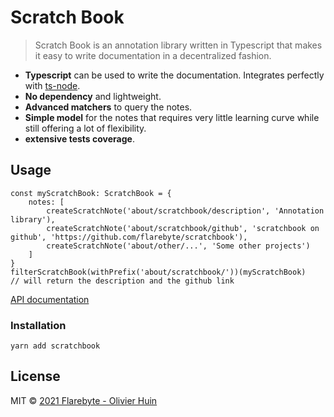 # Scratch Book

> Scratch Book is an annotation library written in Typescript that makes it easy to write documentation in a decentralized fashion.

* __Typescript__ can be used to write the documentation. Integrates perfectly with [ts-node](https://typestrong.org/ts-node/).
* __No dependency__ and lightweight.
* __Advanced matchers__ to query the notes.
* __Simple model__ for the notes that requires very little learning curve while still offering a lot of flexibility.
* __extensive tests coverage__.

## Usage

```
const myScratchBook: ScratchBook = {
    notes: [
        createScratchNote('about/scratchbook/description', 'Annotation library'),
        createScratchNote('about/scratchbook/github', 'scratchbook on github', 'https://github.com/flarebyte/scratchbook'),
        createScratchNote('about/other/...', 'Some other projects')
    ]
}
filterScratchBook(withPrefix('about/scratchbook/'))(myScratchBook)
// will return the description and the github link

```

[API documentation](/docs)


### Installation

```
yarn add scratchbook
```

## License

MIT © [2021 Flarebyte - Olivier Huin]()
